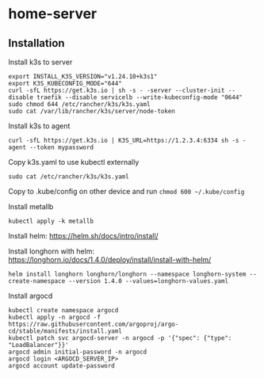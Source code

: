 # home-server

## Installation
Install k3s to server
```
export INSTALL_K3S_VERSION="v1.24.10+k3s1"
export K3S_KUBECONFIG_MODE="644"
curl -sfL https://get.k3s.io | sh -s - -server --cluster-init --disable traefik --disable servicelb --write-kubeconfig-mode "0644"
sudo chmod 644 /etc/rancher/k3s/k3s.yaml
sudo cat /var/lib/rancher/k3s/server/node-token
```

Install k3s to agent
```
curl -sfL https://get.k3s.io | K3S_URL=https://1.2.3.4:6334 sh -s - agent --token mypassword
```

Copy k3s.yaml to use kubectl externally
```
sudo cat /etc/rancher/k3s/k3s.yaml
```
Copy to .kube/config on other device and run
```chmod 600 ~/.kube/config```

Install metallb
```
kubectl apply -k metallb
```

Install helm: https://helm.sh/docs/intro/install/

Install longhorn with helm: https://longhorn.io/docs/1.4.0/deploy/install/install-with-helm/
```
helm install longhorn longhorn/longhorn --namespace longhorn-system --create-namespace --version 1.4.0 --values=longhorn-values.yaml
```

Install argocd
```
kubectl create namespace argocd
kubectl apply -n argocd -f https://raw.githubusercontent.com/argoproj/argo-cd/stable/manifests/install.yaml
kubectl patch svc argocd-server -n argocd -p '{"spec": {"type": "LoadBalancer"}}'
argocd admin initial-password -n argocd
argocd login <ARGOCD_SERVER_IP>
argocd account update-password
```



